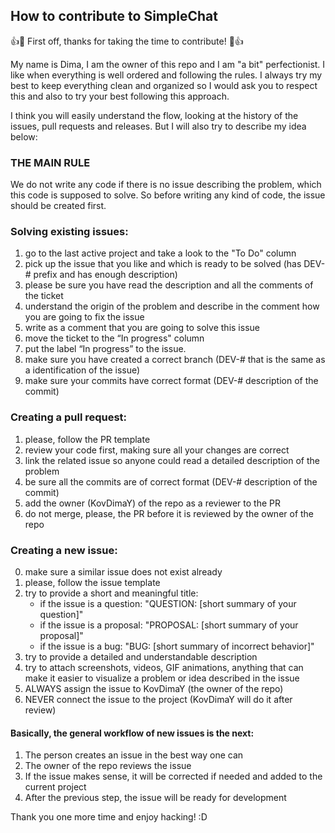 ## How to contribute to SimpleChat

👍🎉 First off, thanks for taking the time to contribute! 🎉👍

My name is Dima, I am the owner of this repo and I am "a bit" perfectionist. I like when everything is well ordered and following the rules. I always try my best to keep everything clean and organized so I would ask you to respect this and also to try your best following this approach.

I think you will easily understand the flow, looking at the history of the issues, pull requests and releases. But I will also try to describe my idea below:

### THE MAIN RULE

We do not write any code if there is no issue describing the problem, which this code is supposed to solve. So before writing any kind of code, the issue should be created first.

### Solving existing issues:

1. go to the last active project and take a look to the "To Do" column
2. pick up the issue that you like and which is ready to be solved (has DEV-# prefix and has enough description)
3. please be sure you have read the description and all the comments of the ticket
4. understand the origin of the problem and describe in the comment how you are going to fix the issue
5. write as a comment that you are going to solve this issue
6. move the ticket to the “In progress" column
7. put the label “In progress” to the issue.
8. make sure you have created a correct branch (DEV-# that is the same as a identification of the issue)
9. make sure your commits have correct format (DEV-# description of the commit)

### Creating a pull request:

1. please, follow the PR template
2. review your code first, making sure all your changes are correct
3. link the related issue so anyone could read a detailed description of the problem
4. be sure all the commits are of correct format (DEV-# description of the commit)
5. add the owner (KovDimaY) of the repo as a reviewer to the PR
6. do not merge, please, the PR before it is reviewed by the owner of the repo

### Creating a new issue:

0. make sure a similar issue does not exist already
1. please, follow the issue template
2. try to provide a short and meaningful title:
   - if the issue is a question: "QUESTION: [short summary of your question]"
   - if the issue is a proposal: "PROPOSAL: [short summary of your proposal]"
   - if the issue is a bug: "BUG: [short summary of incorrect behavior]"
3. try to provide a detailed and understandable description
4. try to attach screenshots, videos, GIF animations, anything that can make it easier to visualize a problem or idea described in the issue
5. ALWAYS assign the issue to KovDimaY (the owner of the repo)
6. NEVER connect the issue to the project (KovDimaY will do it after review)

#### Basically, the general workflow of new issues is the next:

1. The person creates an issue in the best way one can
2. The owner of the repo reviews the issue
3. If the issue makes sense, it will be corrected if needed and added to the current project
4. After the previous step, the issue will be ready for development

Thank you one more time and enjoy hacking! :D
